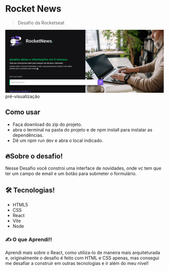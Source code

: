 # Rocket News

> Desafio da Rocketseat

![preview](./src/images/preview.png)
pré-visualização

## Como usar

- Faça download do zip do projeto.
- abra o terminal na pasta do projeto e de npm install para instalar as dependências.
- Dê um npm run dev e abra o local indicado.

## 🔥Sobre o desafio!

Nesse Desafio você constroi uma interface de novidades, onde vc tem que ter um campo de email e um botão para submeter o formulário.

## 🛠️ Tecnologias!

- HTML5
- CSS
- React
- Vite
- Node

### ✍️ O que Aprendi!!

Aprendi mais sobre o React, como utiliza-lo de maneira mais arquiteturada e, originalmente o desafio é feito com HTML e CSS apenas, mas consegui me desafiar a construir em outras tecnologias e ir além do meu nível!
